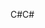 <span data-ttu-id="d51f0-101">C#</span><span class="sxs-lookup"><span data-stu-id="d51f0-101">C#</span></span>